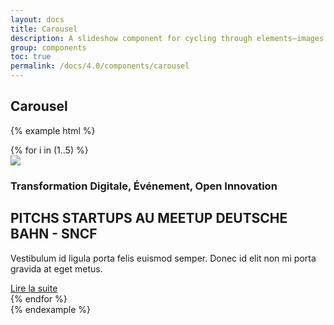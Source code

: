 ```yaml
---
layout: docs
title: Carousel
description: A slideshow component for cycling through elements—images or slides of text—like a carousel.
group: components
toc: true
permalink: /docs/4.0/components/carousel
---
```


## Carousel

{% example html %}
<div class="swiper carousel" data-component="carousel">
  <div class="swiper-container" data-role="container">
    <!-- Additional required wrapper -->
    <div class="swiper-wrapper">
      {% for i in (1..5) %}
      <div class="swiper-slide">
        <div class="row bg-light">
          <div class="col-12 col-md-6">
            <img class="w-100" src="https://dummyimage.com/640x383/000/fff" />
          </div>
          <div class="col-12 col-md-6">
            <div class="carousel-item-content">
              <h3 class="text-sm font-weight-medium text-primary text-uppercase">Transformation Digitale, Événement, Open Innovation</h3>
              <h2>PITCHS STARTUPS AU MEETUP DEUTSCHE BAHN - SNCF</h2>
              <p class="mb-2">Vestibulum id ligula porta felis euismod semper. Donec id elit non mi porta gravida at eget metus.</p>
              <a href="#" class="btn btn-link">Lire la suite <i class="icons-arrow-next icon-size-x5 ml-2"></i></a>
            </div>
          </div>
        </div>
      </div>
      {% endfor %}     
    </div>
  </div>
  <div class="carousel-controls">
    <div class="row">
    <div class="col-12 col-md-6"></div>
    <div class="col-12 col-md-6 d-md-flex align-items-md-end justify-content-center justify-content-md-between">
      <div class="swiper-buttons d-none d-md-flex">
        <div class="swiper-button-prev" data-role="button-prev"><i class="icons-arrow-prev icon-size-x75"></i></div>
        <div class="swiper-button-next" data-role="button-next"><i class="icons-arrow-next icon-size-x75"></i></div>
      </div>
      <div class="gr-md-5">
        <div class="swiper-pagination" data-role="pagination"></div>
      </div>
    </div>
  </div>
</div>
{% endexample %}